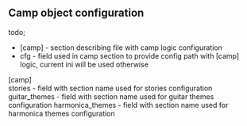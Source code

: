 ## Camp object configuration

todo;

- [camp] - section describing file with camp logic configuration
- cfg - field used in camp section to provide config path with [camp] logic, current ini will be used otherwise

[camp] <br/>
stories - field with section name used for stories configuration
guitar_themes - field with section name used for guitar themes configuration
harmonica_themes - field with section name used for harmonica themes configuration
